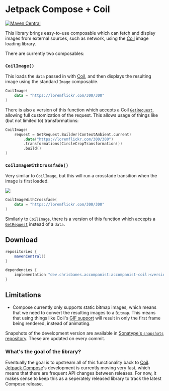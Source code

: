 # Jetpack Compose + Coil

[![Maven Central](https://maven-badges.herokuapp.com/maven-central/dev.chrisbanes.accompanist/accompanist-coil/badge.svg)](https://search.maven.org/search?q=g:dev.chrisbanes.accompanist)

This library brings easy-to-use composable which can fetch and display images from external sources, such as network, using the [Coil][coil] image loading library.

There are currently two composables:

### `CoilImage()`

This loads the `data` passed in with [Coil][coil], and then displays the resulting image using the standard `Image` composable.

```kotlin 
CoilImage(
    data = "https://loremflickr.com/300/300"
)
```

There is also a version of this function which accepts a Coil [`GetRequest`](https://coil-kt.github.io/coil/api/coil-base/coil.request/-get-request/), allowing full customization of the request. This allows usage of things like (but not limited to) transformations:

```kotlin
CoilImage(
    request = GetRequest.Builder(ContextAmbient.current)
        .data("https://loremflickr.com/300/300")
        .transformations(CircleCropTransformation())
        .build()
)
```

### `CoilImageWithCrossfade()`

Very similar to `CoilImage`, but this will run a crossfade transition when the image is first loaded.

![](./images/crossfade.gif)

```kotlin 
CoilImageWithCrossfade(
    data = "https://loremflickr.com/300/300"
)
```

Similarly to `CoilImage`, there is a version of this function which accepts a [`GetRequest`](https://coil-kt.github.io/coil/api/coil-base/coil.request/-get-request/) instead of a `data`.

## Download

```groovy
repositories {
    mavenCentral()
}

dependencies {
    implementation "dev.chrisbanes.accompanist:accompanist-coil:<version>"
}
```

## Limitations

* Compose currently only supports static bitmap images, which means that we need to convert the resulting images to a `Bitmap`. This means that using things like Coil's [GIF support](https://coil-kt.github.io/coil/gifs/) will result in only the first frame being rendered, instead of animating.

Snapshots of the development version are available in [Sonatype's `snapshots` repository][snap]. These are updated on every commit.

### What's the goal of the library?

Eventually the goal is to upstream all of this functionality back to [Coil][coil]. [Jetpack Compose][compose]'s development is currently moving very fast, which means that there are frequent API changes between releases. For now, it makes sense to keep this as a seperately released library to track the latest Compose release.

[compose]: https://developer.android.com/jetpack/compose
[snap]: https://oss.sonatype.org/content/repositories/snapshots/
[coil]: https://github.com/coil-kt/coil